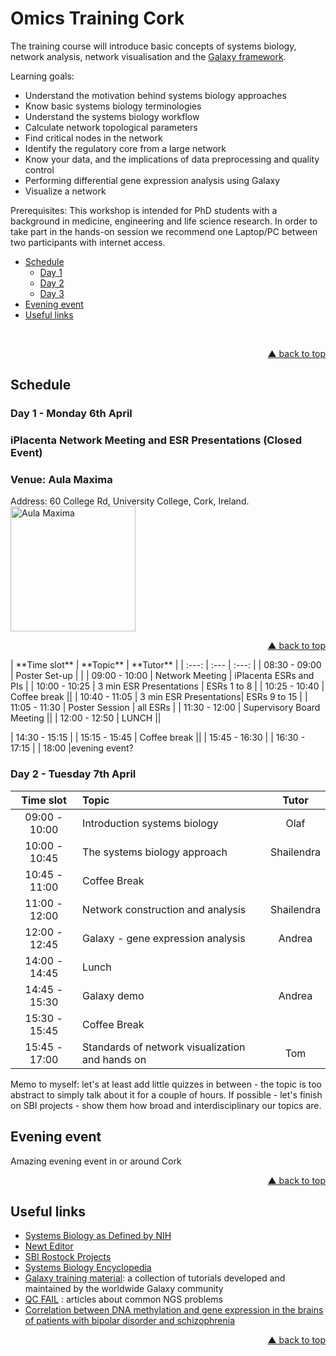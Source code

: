 # Omics Training Cork

The training course will introduce basic concepts of systems biology, network analysis, network visualisation and the [Galaxy framework](https://usegalaxy.org). 

Learning goals:
- Understand the motivation behind systems biology approaches
- Know basic systems biology terminologies
- Understand the systems biology workflow
- Calculate network topological parameters
- Find critical nodes in the network
- Identify the regulatory core from a large network
- Know your data, and the implications of data preprocessing and quality control
- Performing differential gene expression analysis using Galaxy
- Visualize a network

Prerequisites:
This workshop is intended for PhD students with a background in medicine, engineering and life science research. In order to take part in the hands-on session we recommend one Laptop/PC between two participants with internet access.

<div id="top"></div>

- [Schedule](#schedule)
  - [Day 1](#day-1---monday-6th-april)
  - [Day 2](#day-2---tuesday-7th-april)
  - [Day 3](#day-3---wednesday-8th-april)
- [Evening event](#evening-event)
- [Useful links](#useful-links)

<br />
<p align="right"><a href="#top">&#x25B2; back to top</a></p>

## Schedule

### Day 1 - Monday 6th April
### iPlacenta Network Meeting and ESR Presentations (Closed Event)
### Venue: Aula Maxima

Address: 60 College Rd, University College, Cork, Ireland. 
[<img align="center" src="assets/img/map-kzh.png" height="200px" alt="Aula Maxima" valign="middle">](https://www.google.com/maps/place/Aula+Maxima/@51.8939207,-8.4920239,15z/data=!4m5!3m4!1s0x0:0x4c6ab06f79c33f6a!8m2!3d51.8939207!4d-8.4920239)
<br />
<p align="right"><a href="#top">&#x25B2; back to top</a></p>
| **Time slot** | **Topic** | **Tutor** |
| :---: | :--- | :---: |
| 08:30 - 09:00 | Poster Set-up |  |
| 09:00 - 10:00 | Network Meeting | iPlacenta ESRs and PIs |
| 10:00 - 10:25 | 3 min ESR Presentations | ESRs 1 to 8 |
| 10:25 - 10:40 | Coffee break ||
| 10:40 - 11:05 | 3 min ESR Presentations| ESRs 9 to 15 |
| 11:05 - 11:30 | Poster Session | all ESRs |
| 11:30 - 12:00 | Supervisory Board Meeting ||
| 12:00 - 12:50 | LUNCH || 




| 14:30 - 15:15 | 
| 15:15 - 15:45 | Coffee break ||
| 15:45 - 16:30 | 
| 16:30 - 17:15 | 
| 18:00 |evening event?

### Day 2 - Tuesday 7th April

| **Time slot** | **Topic** | **Tutor** |
| :---: | :--- | :---: |
| 09:00 - 10:00 | Introduction systems biology | Olaf |
| 10:00 - 10:45 | The systems biology approach | Shailendra |
| 10:45 - 11:00 | Coffee Break ||
| 11:00 - 12:00 | Network construction and analysis | Shailendra |
| 12:00 - 12:45 | Galaxy - gene expression analysis | Andrea |
| 14:00 - 14:45 | Lunch |  |
| 14:45 - 15:30 | Galaxy demo | Andrea |
| 15:30 - 15:45 | Coffee Break  |  |
| 15:45 - 17:00 | Standards of network visualization and hands on  | Tom |

Memo to myself: let's at least add little quizzes in between - the topic is too abstract to simply talk about it for a couple of hours. If possible - let's finish on SBI projects - show them how broad and interdisciplinary our topics are.  

## Evening event

Amazing evening event in or around Cork
<p align="right"><a href="#top">&#x25B2; back to top</a></p>

## Useful links
- [Systems Biology as Defined by NIH](https://irp.nih.gov/catalyst/v19i6/systems-biology-as-defined-by-nih)
- [ Newt Editor ](http://web.newteditor.org/)
- [SBI Rostock Projects](https://www.sbi.uni-rostock.de/research/projects)
- [Systems Biology Encyclopedia](https://link.springer.com/referenceworkentry/10.1007/978-1-4419-9863-7_547#springerlink-search)
- [Galaxy training material](https://galaxyproject.github.io/training-material/): a collection of tutorials developed and maintained by the worldwide Galaxy community
- [QC FAIL](https://sequencing.qcfail.com/) : articles about common NGS problems
- [Correlation between DNA methylation and gene expression in the brains of patients with bipolar disorder and schizophrenia](https://doi.org/10.1111/bdi.12255)
<p align="right"><a href="#top">&#x25B2; back to top</a></p>
